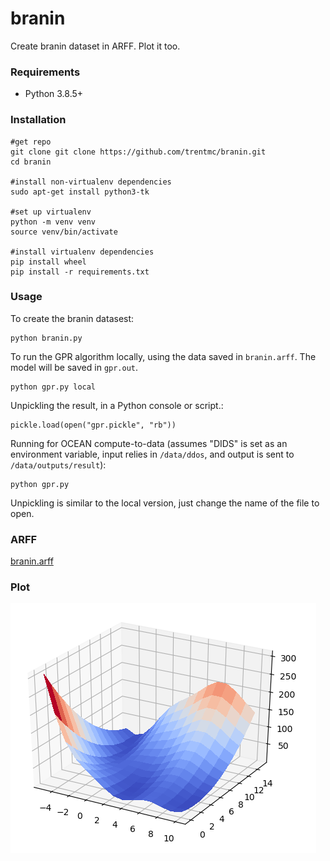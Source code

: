 <!--
Copyright 2022 Ocean Protocol Foundation
SPDX-License-Identifier: Apache-2.0
-->
# branin
Create branin dataset in ARFF. Plot it too.

### Requirements

- Python 3.8.5+

### Installation
```
#get repo
git clone git clone https://github.com/trentmc/branin.git
cd branin

#install non-virtualenv dependencies
sudo apt-get install python3-tk

#set up virtualenv
python -m venv venv
source venv/bin/activate

#install virtualenv dependencies
pip install wheel
pip install -r requirements.txt
```

### Usage
To create the branin datasest:

```console
python branin.py
```

To run the GPR algorithm locally, using the data saved in `branin.arff`. The model will be saved in `gpr.out`.
```console
python gpr.py local
```

Unpickling the result, in a Python console or script.:
```console
pickle.load(open("gpr.pickle", "rb"))
```

Running for OCEAN compute-to-data (assumes "DIDS" is set as an environment variable, input relies in `/data/ddos`, and output is sent to `/data/outputs/result`):
```console
python gpr.py
```

Unpickling is similar to the local version, just change the name of the file to open.


### ARFF
[branin.arff](branin.arff)

### Plot

![Image of branin](branin.png)

